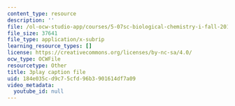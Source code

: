 ```yaml
---
content_type: resource
description: ''
file: /ol-ocw-studio-app/courses/5-07sc-biological-chemistry-i-fall-2013/184e035cd9c75cfd96b3901614df7a09_bmnKAp3EZ5o.vtt
file_size: 37641
file_type: application/x-subrip
learning_resource_types: []
license: https://creativecommons.org/licenses/by-nc-sa/4.0/
ocw_type: OCWFile
resourcetype: Other
title: 3play caption file
uid: 184e035c-d9c7-5cfd-96b3-901614df7a09
video_metadata:
  youtube_id: null
---
```

